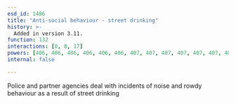```yaml
---
esd_id: 1486
title: "Anti-social behaviour - street drinking"
history: >-
  Added in version 3.11.
function: 132
interactions: [0, 8, 17]
powers: [406, 406, 406, 406, 406, 406, 407, 407, 407, 407, 407, 407, 408, 408, 408, 408, 408, 408, 437, 437, 437, 437, 437, 437, 437, 438, 438, 438, 438, 438, 438, 438, 469, 469, 2438, 2438, 2438, 2438, 2438, 2438, 2438, 2438, 2438]
internal: false

---
```


Police and partner agencies deal with incidents of noise and rowdy behaviour as a result of street drinking


